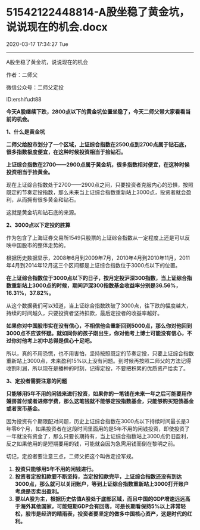 # 51542122448814-A股坐稳了黄金坑，说说现在的机会.docx

2020-03-17 17:34:27 Tue

----

A股坐稳了黄金坑，说说现在的机会

作者：二师父

微信公众号：二师父定投

ID:ershifudt88

__今天A股继续下跌，2800点以下的黄金坑位置坐稳了，今天二师父带大家看看当前的机会。__

__1、什么是黄金坑__

__二师父给股市划分了一个区域，上证综合指数在2500点到2700点属于钻石底，很多指数极度便宜，在这种时候投资相当于捡钻石。__

__上证综合指数在2700——2900点属于黄金坑，很多指数相对便宜，在这种时候投资相当于捡黄金。__

现在上证综合指数处于2700——2900点之间，只要投资者克服内心的恐惧，按照既定的节奏定投指数，那么未来当上证综合指数重新站上3000点，投资者就会盈利，从而拥有很多黄金和钻石。

这就是黄金坑和钻石底的来源。

__2、3000点以下定投的胜算__

作为包含了上海证券交易所1549只股票的上证综合指数从一定程度上还是可以反映中国股市的整体走势的。

根据历史数据显示，2008年6月到2009年7月，2010年4月到2010年11月，2011年4月到2014年12月这三个区间都是上证综合指数位于3000点以下的位置。

__在上证综合指数位于3000点以下的日子，按月定投沪深300指数，当上证综合指数重新站上3000点的时候，期间沪深300指数基金收益率分别是36\.56%，16\.31%，37\.82%。__

从这个数据我们可以知道，当上证综合指数跌破了3000点，往下跌的幅度越大，持续的时间越久，只要投资者坚持扣款，最后定投者的收益率越好。

__如果你对中国股市实在没有信心，不相信他会重新回到5000点，那么你对他回到3000点不应该怀疑。就如同你的孩子刚出生，你对他考上博士可能没有信心，不过你对他考上初中总得是信心十足吧。__

所以，真的不用恐慌，也不用害怕，坚持按照既定的节奏定投，只要上证综合指数重新站上3000点，未来盈利15%以上没有问题。到时候再按照二师父的方法记得收割利润，所以现在是播种的时刻，记得定投，不要把积累的优质资产给卖了。

__3、定投者需要注意的问题__

__只能够用5年不用的闲钱来进行投资，如果你的一笔钱在未来一年之后可能要用作婚房首付或者进修学费，那么这笔钱就不能够定投指数基金，只能够购买短债基金或者货币基金。__

因为投资有个期限配对问题，历史上证综合指数在3000点以下持续时间最长是3年零6个月，如果投资者在这段时间里面用的是5年不用的闲钱投资，即使投资了一年就没有资金了，那么只要长期持有，当上证综合指数站上3000点仍旧盈利，反之如果他用的是短期要用的钱，可能就会因为急需用钱而倒在黎明之前。

切记，定投者要注意三点，二师父把这个叫做定投军规。

1. __投资只能够用5年不用的闲钱进行。__
2. __投资者定投扣款要不断坚持，当定投扣款完毕，上证综合指数还没有到达3000点，那么就可以关闭账户，等到上证综合指数重新站上3000打开账户考虑是否卖出盈利。__
3. __要以A股为主，根据历史估值A股处于底部区域，而且中国的GDP增速远远高于海外其他国家，可能短期GDP会有回落，可是长期看保持5%以上非常轻松，股市是经济的晴雨表，投资者要坚定的做多中国核心资产，这是时代的红利。__

